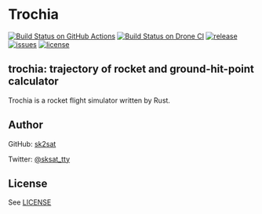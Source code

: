 # Trochia

[![Build Status on GitHub Actions](https://github.com/sk2sat/rocket_simulator/workflows/build/badge.svg)](https://github.com/sk2sat/rocket_simulator/actions)
[![Build Status on Drone CI](https://drone.sksat.net/api/badges/trochia/trochia/status.svg?ref=refs/heads/rust)](https://drone.sksat.net/trochia/trochia)
[![release](https://img.shields.io/github/v/release/sk2sat/trochia?style=flat-square)](https://github.com/sk2sat/trochia/releases)
[![issues](https://img.shields.io/github/issues/sk2sat/trochia?color=red&style=flat-square)](https://github.com/sk2sat/trochia/issues)
[![license](https://img.shields.io/github/license/sk2sat/trochia?style=flat-square)](./LICENSE)

## trochia: trajectory of rocket and ground-hit-point calculator

Trochia is a rocket flight simulator written by Rust.

## Author

GitHub: [sk2sat](https://github.com/sk2sat)

Twitter: [@sksat\_tty](https://twitter.com/sksat_tty)

## License

See [LICENSE](./LICENSE)

